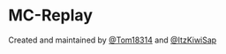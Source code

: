 # MC-Replay
Created and maintained by [@Tom18314](https://github.com/Tom18314) and [@ItzKiwiSap](https://github.com/ItzKiwiSap)
